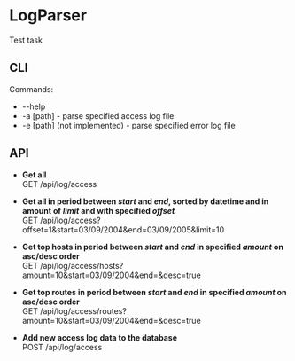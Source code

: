 # LogParser
Test task

## CLI
Commands:
* --help
* -a [path] - parse specified access log file
* -e [path] (not implemented) - parse specified error log file

## API
* **Get all**  
GET /api/log/access

* **Get all in period between *start* and *end*, 
sorted by datetime and in amount of *limit* and with specified *offset***  
GET /api/log/access?offset=1&start=03/09/2004&end=03/09/2005&limit=10

* **Get top hosts in period between *start* and *end* in specified *amount* on asc/desc order**  
GET /api/log/access/hosts?amount=10&start=03/09/2004&end=&desc=true

* **Get top routes in period between *start* and *end* in specified *amount* on asc/desc order**  
GET /api/log/access/routes?amount=10&start=03/09/2004&end=&desc=true

* **Add new access log data to the database**  
POST /api/log/access
